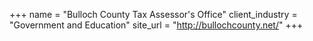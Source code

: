 +++
name = "Bulloch County Tax Assessor's Office"
client_industry = "Government and Education"
site_url = "http://bullochcounty.net/"
+++